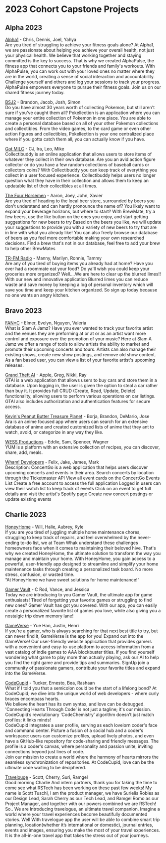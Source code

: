 # 2023 Cohort Capstone Projects

## Alpha 2023

[Alpha1](https://alphapulse.onrender.com/) - Chris, Dennis, Joel, Yahya  
Are you tired of struggling to achieve your fitness goals alone?
At Alpha1, we are passionate about helping you achieve your overall health, not just your physical health. We believe that working together and staying committed is the key to success. That is why we created AlphaPulse, the fitness app that connects you to your friends and family's workouts. With AlphaPulse, you can work out with your loved ones no matter where they are in the world, creating a sense of social interaction and accountability. Challenge yourself and others and log your sessions to track your progress. AlphaPulse empowers everyone to pursue their fitness goals. Join us on our shared fitness journey today.

[BSJ2](https://bsj2-development-pokellection.onrender.com/) - Brandon, Jacob, Josh, Simon  
Do you have almost 30 years worth of collecting Pokemon, but still aren't sure if you've caught them all? Pokellection is an application where you can manage your entire collection of Pokemon in one place. You are able to create a personal database based on all of your other Pokemon collections and collectibles. From the video games, to the card game or even other action figures and collectibles, Pokellection is your one centralized place where if you gotta catch them all, you can actually know if you have.

[Got MILC](https://collectibuddy.onrender.com/) - CJ, Ira, Leo, Mike  
Collectibuddy is an online application that allows users to store items of whatever they collect in their own database. Are you an avid action figure collector or do you have a few random collections of baseball cards or collectors coins? With Collectibuddy you can keep track of everything you collect in a user focused experience. Collectibuddy helps users no longer question what they have in their collection and allows them to keep an updatable list of their collectibles at all times.

[The Four Horsemen](https://brewmate-web-service.onrender.com/) - Aaron, Joey, John, Xavier  
Are you tired of heading to the local beer store, surrounded by beers you don't understand and can hardly pronounce the name of?
You likely want to expand your beverage horizons, but where to start?
With BrewMate, try a few beers, use the like button on the ones you enjoy, and start getting suggestions for new beers to try
Based on the beers you like, we will update your suggestions to provide you with a variety of new beers to try that are in line with what you already like!
You can also freely browse our database of beers as you feel more comfortable making your own researched decisions.
Find a brew that's not in our database, feel free to add your brew to help other BrewMates

[TR-FM Radio](https://blurred-limes.onrender.com/) - Manny, Marilyn, Ronnie, Tammy  
Are any of you tired of buying items you already had at home?
Have you ever had a roommate eat your food?
Do ya'll wish you could keep your groceries more organized?
Well....We are here to clear up the blurred limes!!
With our new and innovative application Blurred limes
you can reduce waste and save money by keeping a log of personal inventory which will save you time and keep your kitchen organized.
So sign up today because no one wants an angry kitchen.

## Bravo 2023

[FAN*C](https://slam-a-jamz.onrender.com/) - Elmer, Evelyn, Nguyen, Valeria \
What is Slam A Jamz? Have you ever wanted to track your favorite artist and the venues they are preforming at or at or as an artist want more control and exposure over the promotion of your music? Here at Slam A Jamz we offer a range of tools to allow artists the ability to market and promote their upcoming concerts and tours. Artists can also manage their existing shows, create new show postings, and remove old show content. As a fan based user, you can view a list of your favorite artist's upcoming releases.

[Grand Theft AI](https://gtai-frontend.onrender.com/) - Apple, Greg, Nikki, Ray \
GTAI is a web application that allows users to buy cars and store them in a database. Upon logging in, the user is given the option to steal a car rather than buy it. It provides full CRUD (Create, Read, Update, Delete) functionality, allowing users to perform various operations on car listings. GTAI also includes authorization and authentication features for secure access.

[Kevin's Peanut Butter Treasure Planet](https://ara.onrender.com/) - Borja, Brandon, DeMario, Jose \
Ara is an anime focused app where users can search for an extensive database of anime and created customized lists of anime that they ant to watch, avoid, or categorize in any way they like.

[WESS Productions](https://yum-web-application-front.onrender.com/) - Eddie, Sam, Spencer, Wagner \
YUM is a platform with an extensive collection of recipes, you can discover, share, add, meals.

[Wham! Developers](https://concertgo.onrender.com/) - Felix, Jake, James, Mark \
Description: ConcertGo is a web application that helps users discover upcoming concerts and events in their area. Search concerts by location through the Ticketmaster API
View all event cards on the ConcertGo Events List
Create a free account to access the full application
Logged in users can view their watch list to keep track of events
Click on an event to get full details and visit the artist's Spotify page
Create new concert postings or update existing events

## Charlie 2023  

[HoneyHome](https://honey-home.onrender.com/) - Will, Halie, Aubrey, Kyle  
If you are you tired of juggling multiple home maintenance chores, struggling to keep track of repairs, and feel overwhelmed by the never-ending to-do list, we at Team Whak understand these challenges homeowners face when it comes to maintaining their beloved hive. That's why we created HoneyHome, the ultimate solution to transform the way you manage and maintain your home.
With HoneyHome, you gain access to a powerful, user-friendly app designed to streamline and simplify your home maintenance tasks through creating a personalized task board. No more stress, confusion, or wasted time.  
“At HoneyHome we have sweet solutions for home maintenance!”  

[Gamer Vault](https://gamer-vault.onrender.com/) - C Rod, Vance, and Jessica  
Today we are introducing to you Gamer Vault, the ultimate app for game enthusiasts!  Tired of forgetting your favorite games or struggling to find new ones?  Gamer Vault has got you covered.  With our app, you can easily create a personalized favorite list of games you love, while also giving you a nostalgic trip down memory lane!  

[GameVerse](https://gameversefront.onrender.com/) - Yue Han, Justin, Henri  
If you’re a gamer, who is always searching for that next best title to try, but can never find it, GameVerse is the app for you! Expand out into the GameVerse!  Our user-friendly website application that provides gamers with a convenient and easy-to-use platform to access information from a vast catalog of indie games to AAA blockbuster titles. If you find yourself wondering what game to play more than actually playing, ask our AI to help you find the right game and provide tips and summaries. SignUp join a community of passionate gamers, contribute your favorite titles and expand into the GameVerse.  

[CodeCupid](https://code-cupid-front.onrender.com/signup) - Tucker, Ernesto, Bea, Rashaan  
What if I told you that a semicolon could be the start of a lifelong bond? At CodeCupid; we dive into the unique world of web developers - where curly braces encompass hearts.  
We believe the heart has its own syntax, and love can be debugged. 'Connecting Hearts Through Code' is not just a tagline; it's our mission.  
CodeCupid’s revolutionary ‘CodeChemistry’ algorithm doesn’t just match profiles; it links minds!  
CodeCupid integrates a user profile, serving as each lovelorn coder's face and command center. Picture a fusion of a social hub and a coder's workspace: users can customize profiles, upload lively photos, and even have a GitHub-like repository for code-sharing and friendly messages. The profile is a coder's canvas, where personality and passion unite, inviting connections beyond just lines of code.  
Join our mission to create a world where the harmony of hearts mirrors the seamless synchronization of repositories. At CodeCupid, love can be the ultimate code waiting to be deciphered.  

[Travelouge](https://travelogue-app.onrender.com/) - Scott, Cherry, Suri, Ramgel  
Good morning Charlie And intern partners, thank you for taking the time to come see what RSTech has been working on these past few weeks! My name is Scott Tuschl, I am the product manager, we have Surielis Robles as our Design Lead, Sarah Cherry as our Tech Lead, and Ramgel Romo as our Project Manager, and together with our powers combined we are RSTech!  
So.. We are Introducing travelogue, an ultimate travel companion. Imagine a world where your travel experiences become beautifully documented stories. Well With travelogue app the user will be able to combine smart trip planning, location(whether it’s international or domestic), journal entries, events and images, ensuring you make the most of your travel experiences. It is the all-in-one travel app that takes the stress out of your journeys.








